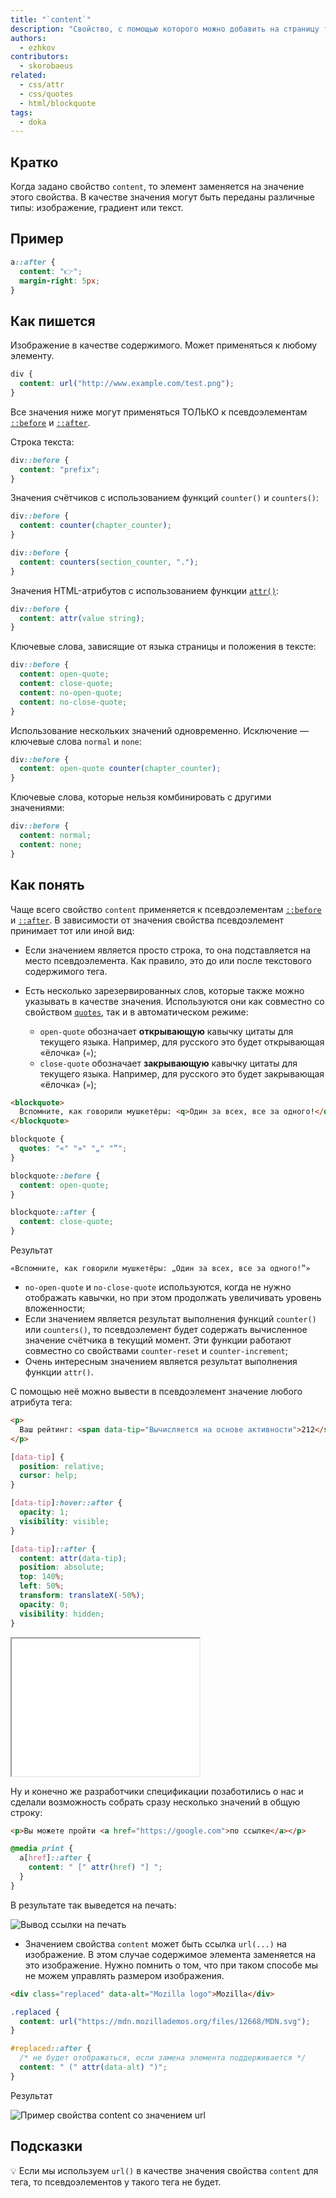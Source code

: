 ```yaml
---
title: "`content`"
description: "Свойство, с помощью которого можно добавить на страницу то, чего нет в HTML-разметке."
authors:
  - ezhkov
contributors:
  - skorobaeus
related:
  - css/attr
  - css/quotes
  - html/blockquote
tags:
  - doka
---
```


## Кратко

Когда задано свойство `content`, то элемент заменяется на значение этого свойства. В качестве значения могут быть переданы различные типы: изображение, градиент или текст.

## Пример

```css
a::after {
  content: "👉";
  margin-right: 5px;
}
```

## Как пишется

Изображение в качестве содержимого. Может применяться к любому элементу.

```css
div {
  content: url("http://www.example.com/test.png");
}
```

Все значения ниже могут применяться ТОЛЬКО к псевдоэлементам [`::before`](/css/before/) и [`::after`](/css/after/).

Строка текста:

```css
div::before {
  content: "prefix";
}
```

Значения счётчиков с использованием функций `counter()` и `counters()`:

```css
div::before {
  content: counter(chapter_counter);
}

div::before {
  content: counters(section_counter, ".");
}
```

Значения HTML-атрибутов с использованием функции [`attr()`](/css/attr/):

```css
div::before {
  content: attr(value string);
}
```

Ключевые слова, зависящие от языка страницы и положения в тексте:

```css
div::before {
  content: open-quote;
  content: close-quote;
  content: no-open-quote;
  content: no-close-quote;
}
```

Использование нескольких значений одновременно. Исключение — ключевые слова `normal` и `none`:

```css
div::before {
  content: open-quote counter(chapter_counter);
}
```

Ключевые слова, которые нельзя комбинировать с другими значениями:


```css
div::before {
  content: normal;
  content: none;
}
```

## Как понять

Чаще всего свойство `content` применяется к псевдоэлементам [`::before`](/css/before/) и [`::after`](/css/after/). В зависимости от значения свойства псевдоэлемент принимает тот или иной вид:

- Если значением является просто строка, то она подставляется на место псевдоэлемента. Как правило, это до или после текстового содержимого тега.
- Есть несколько зарезервированных слов, которые также можно указывать в качестве значения. Используются они как совместно со свойством [`quotes`](/css/quotes/), так и в автоматическом режиме:

  - `open-quote` обозначает **открывающую** кавычку цитаты для текущего языка. Например, для русского это будет открывающая «ёлочка» (`«`);
  - `close-quote` обозначает **закрывающую** кавычку цитаты для текущего языка. Например, для русского это будет закрывающая «ёлочка» (`»`);

```html
<blockquote>
  Вспомните, как говорили мушкетёры: <q>Один за всех, все за одного!</q>
</blockquote>
```

```css
blockquote {
  quotes: "«" "»" "„" "”";
}

blockquote::before {
  content: open-quote;
}

blockquote::after {
  content: close-quote;
}
```

Результат

```
«Вспомните, как говорили мушкетёры: „Один за всех, все за одного!”»
```

  - `no-open-quote` и `no-close-quote` используются, когда не нужно отображать кавычки, но при этом продолжать увеличивать уровень вложенности;
  - Если значением является результат выполнения функций `counter()` или `counters()`, то псевдоэлемент будет содержать вычисленное значение счётчика в текущий момент. Эти функции работают совместно со свойствами `counter-reset` и `counter-increment`;
  - Очень интересным значением является результат выполнения функции `attr()`.

С помощью неё можно вывести в псевдоэлемент значение любого атрибута тега:

```html
<p>
  Ваш рейтинг: <span data-tip="Вычисляется на основе активности">212</span>
</p>
```

```css
[data-tip] {
  position: relative;
  cursor: help;
}

[data-tip]:hover::after {
  opacity: 1;
  visibility: visible;
}

[data-tip]::after {
  content: attr(data-tip);
  position: absolute;
  top: 140%;
  left: 50%;
  transform: translateX(-50%);
  opacity: 0;
  visibility: hidden;
}
```

<iframe title="Всплывающая подсказка к рейтингу" src="demos/rating/" height="220"></iframe>

Ну и конечно же разработчики спецификации позаботились о нас и сделали возможность собрать сразу несколько значений в общую строку:

```html
<p>Вы можете пройти <a href="https://google.com">по ссылке</a></p>
```

```css
@media print {
  a[href]::after {
    content: " [" attr(href) "] ";
  }
}
```

В результате так выведется на печать:

![Вывод ссылки на печать](images/print.png)

- Значением свойства `content` может быть ссылка `url(...)` на изображение. В этом случае содержимое элемента заменяется на это изображение. Нужно помнить о том, что при таком способе мы не можем управлять размером изображения.

```html
<div class="replaced" data-alt="Mozilla logo">Mozilla</div>
```

```css
.replaced {
  content: url("https://mdn.mozillademos.org/files/12668/MDN.svg");
}

#replaced::after {
  /* не будет отображаться, если замена элемента поддерживается */
  content: " (" attr(data-alt) ")";
}
```

Результат

![Пример свойства content со значением url](images/MDN.svg)

## Подсказки

💡 Если мы используем `url()` в качестве значения свойства `content` для тега, то псевдоэлементов у такого тега не будет.
